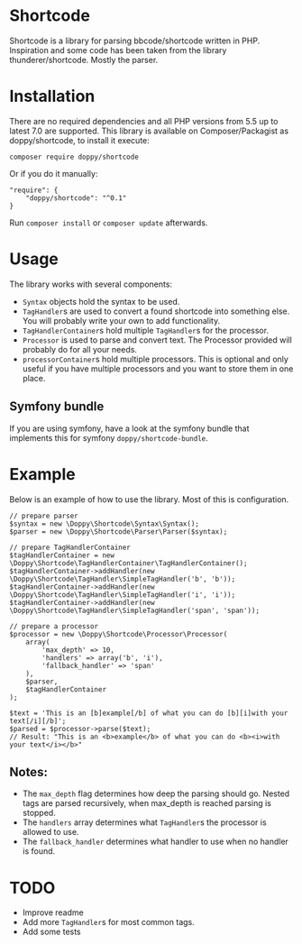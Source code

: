 # Shortcode

Shortcode is a library for parsing bbcode/shortcode written in PHP.
Inspiration and some code has been taken from the library thunderer/shortcode. Mostly the parser.

# Installation

There are no required dependencies and all PHP versions from 5.5 up to latest 7.0 are supported. 
This library is available on Composer/Packagist as doppy/shortcode, to install it execute:

````
composer require doppy/shortcode
````

Or if you do it manually:

````
"require": {
    "doppy/shortcode": "^0.1"
}
````

Run `composer install` or `composer update` afterwards.

# Usage

The library works with several components:

* `Syntax` objects hold the syntax to be used.
* `TagHandler`s are used to convert a found shortcode into something else. You will probably write your own to add functionality.
* `TagHandlerContainer`s hold multiple `TagHandler`s for the processor.
* `Processor` is used to parse and convert text. The Processor provided will probably do for all your needs.
* `processorContainer`s hold multiple processors. This is optional and only useful if you have multiple processors and you want to store them in one place.

## Symfony bundle

If you are using symfony, have a look at the symfony bundle that implements this for symfony `doppy/shortcode-bundle`.

# Example

Below is an example of how to use the library. Most of this is configuration.

````
// prepare parser
$syntax = new \Doppy\Shortcode\Syntax\Syntax();
$parser = new \Doppy\Shortcode\Parser\Parser($syntax);

// prepare TagHandlerContainer
$tagHandlerContainer = new \Doppy\Shortcode\TagHandlerContainer\TagHandlerContainer();
$tagHandlerContainer->addHandler(new \Doppy\Shortcode\TagHandler\SimpleTagHandler('b', 'b'));
$tagHandlerContainer->addHandler(new \Doppy\Shortcode\TagHandler\SimpleTagHandler('i', 'i'));
$tagHandlerContainer->addHandler(new \Doppy\Shortcode\TagHandler\SimpleTagHandler('span', 'span'));

// prepare a processor
$processor = new \Doppy\Shortcode\Processor\Processor(
    array(
        'max_depth' => 10,
        'handlers' => array('b', 'i'),
        'fallback_handler' => 'span'
    ),
    $parser,
    $tagHandlerContainer
);

$text = 'This is an [b]example[/b] of what you can do [b][i]with your text[/i][/b]';
$parsed = $processor->parse($text);
// Result: "This is an <b>example</b> of what you can do <b><i>with your text</i></b>"
````

## Notes:

* The `max_depth` flag determines how deep the parsing should go. Nested tags are parsed recursively, when max_depth is reached parsing is stopped.
* The `handlers` array determines what `TagHandler`s the processor is allowed to use.
* The `fallback_handler` determines what handler to use when no handler is found.

# TODO

* Improve readme
* Add more `TagHandler`s for most common tags.
* Add some tests